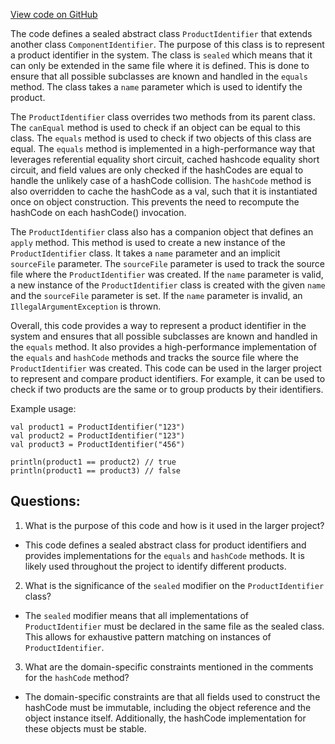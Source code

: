 [View code on GitHub](https://github.com/misbahsy/the-algorithm/product-mixer/core/src/main/scala/com/twitter/product_mixer/core/model/common/identifier/ProductIdentifier.scala)

The code defines a sealed abstract class `ProductIdentifier` that extends another class `ComponentIdentifier`. The purpose of this class is to represent a product identifier in the system. The class is `sealed` which means that it can only be extended in the same file where it is defined. This is done to ensure that all possible subclasses are known and handled in the `equals` method. The class takes a `name` parameter which is used to identify the product.

The `ProductIdentifier` class overrides two methods from its parent class. The `canEqual` method is used to check if an object can be equal to this class. The `equals` method is used to check if two objects of this class are equal. The `equals` method is implemented in a high-performance way that leverages referential equality short circuit, cached hashcode equality short circuit, and field values are only checked if the hashCodes are equal to handle the unlikely case of a hashCode collision. The `hashCode` method is also overridden to cache the hashCode as a val, such that it is instantiated once on object construction. This prevents the need to recompute the hashCode on each hashCode() invocation.

The `ProductIdentifier` class also has a companion object that defines an `apply` method. This method is used to create a new instance of the `ProductIdentifier` class. It takes a `name` parameter and an implicit `sourceFile` parameter. The `sourceFile` parameter is used to track the source file where the `ProductIdentifier` was created. If the `name` parameter is valid, a new instance of the `ProductIdentifier` class is created with the given `name` and the `sourceFile` parameter is set. If the `name` parameter is invalid, an `IllegalArgumentException` is thrown.

Overall, this code provides a way to represent a product identifier in the system and ensures that all possible subclasses are known and handled in the `equals` method. It also provides a high-performance implementation of the `equals` and `hashCode` methods and tracks the source file where the `ProductIdentifier` was created. This code can be used in the larger project to represent and compare product identifiers. For example, it can be used to check if two products are the same or to group products by their identifiers. 

Example usage:
```
val product1 = ProductIdentifier("123")
val product2 = ProductIdentifier("123")
val product3 = ProductIdentifier("456")

println(product1 == product2) // true
println(product1 == product3) // false
```
## Questions: 
 1. What is the purpose of this code and how is it used in the larger project?
- This code defines a sealed abstract class for product identifiers and provides implementations for the `equals` and `hashCode` methods. It is likely used throughout the project to identify different products.

2. What is the significance of the `sealed` modifier on the `ProductIdentifier` class?
- The `sealed` modifier means that all implementations of `ProductIdentifier` must be declared in the same file as the sealed class. This allows for exhaustive pattern matching on instances of `ProductIdentifier`.

3. What are the domain-specific constraints mentioned in the comments for the `hashCode` method?
- The domain-specific constraints are that all fields used to construct the hashCode must be immutable, including the object reference and the object instance itself. Additionally, the hashCode implementation for these objects must be stable.